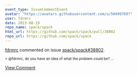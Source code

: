 ```yaml
---
event_type: IssueCommentEvent
avatar: "https://avatars.githubusercontent.com/u/50499769?"
user: fdrmrc
date: 2023-08-19
repo_name: spack/spack
html_url: https://github.com/spack/spack/pull/38802
repo_url: https://github.com/spack/spack
---
```


<a href='https://github.com/fdrmrc' target='_blank'>fdrmrc</a> commented on issue <a href='https://github.com/spack/spack/pull/38802' target='_blank'>spack/spack#38802</a>.

<small>> @fdrmrc, do you have an idea of what the problem could be?...</small>

<a href='https://github.com/spack/spack/pull/38802' target='_blank'>View Comment</a>